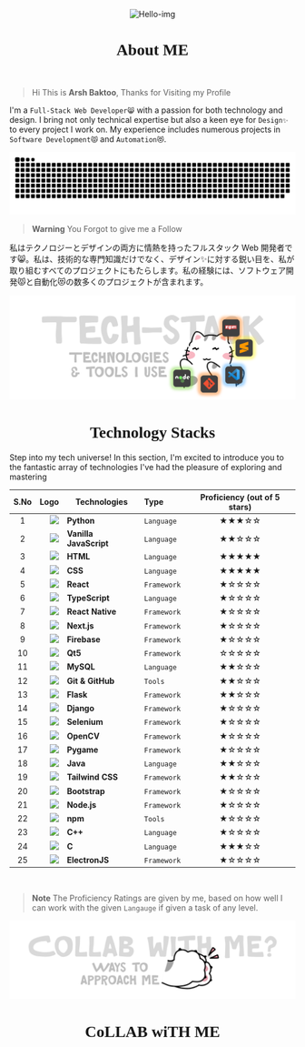 <p align="center">
  <img src="https://github.com/user-attachments/assets/bda81ac2-3899-48de-ba28-91c566c2d885" alt="Hello-img">
</p>


<h1 align="center" style="font-family: cursive;">About ME</h1>

<br>

> Hi This is **Arsh Baktoo**, Thanks for Visiting my Profile


I'm a `Full-Stack Web Developer😸` with a passion for both technology and design. I bring not only technical expertise but also a keen eye for `Design✨` to every project I work on. My experience includes numerous projects in `Software Development😾` and `Automation😻`.

![design](https://raw.githubusercontent.com/platane/snk/output/github-contribution-grid-snake-dark.svg)

> **Warning**
> You Forgot to give me a Follow 

私はテクノロジーとデザインの両方に情熱を持ったフルスタック Web 開発者です😸。私は、技術的な専門知識だけでなく、デザイン✨に対する鋭い目を、私が取り組むすべてのプロジェクトにもたらします。私の経験には、ソフトウェア開発😾と自動化😻の数多くのプロジェクトが含まれます。


![technology stack](https://github.com/mostuselessboy/mostuselessboy/blob/main/txt/stack.png?raw=true)


<h1 align="center" style="font-family: cursive;">Technology Stacks</h1>

Step into my tech universe! In this section, I'm excited to introduce you to the fantastic array of technologies I've had the pleasure of exploring and mastering


<div align="center">

| S.No | Logo | Technologies                | Type       | Proficiency (out of 5 stars) |
| :---: | ---: | ------------------------- | :---------- | :----------------------------: |
|  1 | <img src="https://cdn.simpleicons.org/firebase/grey" width="20">    | **Python**                | `Language`   | ★★★☆☆                       |
|  2 | <img src="https://cdn.simpleicons.org/javascript/grey" width="20">    | **Vanilla JavaScript**    | `Language`   |★★☆☆☆                        |
|  3 | <img src="https://cdn.simpleicons.org/html5/grey" width="20">    | **HTML**                  | `Language`   | ★★★★★                        |
|  4 | <img src="https://cdn.simpleicons.org/css3/grey" width="20">    | **CSS**                   | `Language`   | ★★★★★                        |
|  5 | <img src="https://cdn.simpleicons.org/react/grey" width="20">    | **React**                 | `Framework`  | ★☆☆☆☆                        |
|  6 | <img src="https://cdn.simpleicons.org/typescript/grey" width="20">    | **TypeScript**            | `Language`   | ★☆☆☆☆                        |
|  7 | <img src="https://cdn.simpleicons.org/react/grey" width="20">    | **React Native**          | `Framework`  | ★☆☆☆☆                        |
|  8 | <img src="https://cdn.simpleicons.org/nextdotjs/grey" width="20">    | **Next.js**               | `Framework`  | ★☆☆☆☆                        |
|  9 | <img src="https://cdn.simpleicons.org/firebase/grey" width="20">    | **Firebase**              | `Framework`  | ★☆☆☆☆                        |
| 10 | <img src="https://cdn.simpleicons.org/qt/grey" width="20">    | **Qt5**                   | `Framework`  | ☆☆☆☆☆                       |
| 11 | <img src="https://cdn.simpleicons.org/mysql/grey" width="20">    | **MySQL**                 | `Language`   | ★★☆☆☆                       |
| 12 | <img src="https://cdn.simpleicons.org/github/grey" width="20">    | **Git & GitHub**          | `Tools`      | ★★☆☆☆                        |
| 13 | <img src="https://cdn.simpleicons.org/flask/grey" width="20">    | **Flask**                 | `Framework`  | ★★☆☆☆                        |
| 14 | <img src="https://cdn.simpleicons.org/django/grey" width="20">    | **Django**                | `Framework`  | ★☆☆☆☆                        |
| 15 | <img src="https://cdn.simpleicons.org/selenium/grey" width="20">    | **Selenium**              | `Framework`  | ★☆☆☆☆                        |
| 16 | <img src="https://cdn.simpleicons.org/opencv/grey" width="20">    | **OpenCV**                | `Framework`  | ★☆☆☆☆                        |
| 17 | <img src="https://cdn.simpleicons.org/pyscaffold/grey" width="20">    | **Pygame**                | `Framework`  | ★☆☆☆☆                        |
| 18 | <img src="https://cdn.simpleicons.org/android/grey" width="20">    | **Java**                  | `Language`   | ★★☆☆☆                        |
| 19 | <img src="https://cdn.simpleicons.org/tailwindcss/grey" width="20">    | **Tailwind CSS**          | `Framework`  | ★★☆☆☆                        |
| 20 | <img src="https://cdn.simpleicons.org/bootstrap/grey" width="20">    | **Bootstrap**             | `Framework`  | ★☆☆☆☆                        |
| 21 | <img src="https://cdn.simpleicons.org/nodedotjs/grey" width="20">    | **Node.js**               | `Framework`  | ★☆☆☆☆                        |
| 22 | <img src="https://cdn.simpleicons.org/npm/grey" width="20">    | **npm**                   | `Tools`      | ★☆☆☆☆                        |
| 23 | <img src="https://cdn.simpleicons.org/cplusplus/grey" width="20">    | **C++**                   | `Language`   | ★☆☆☆☆                        |
| 24 | <img src="https://cdn.simpleicons.org/c/grey" width="20">    | **C**                     | `Language`   | ★★★☆☆                        |
| 25 | <img src="https://cdn.simpleicons.org/electron/grey" width="20">    | **ElectronJS**            | `Framework`  | ★☆☆☆☆                        |

</div>

<br>

> **Note**
> The Proficiency Ratings are given by me, based on how well I can work with the given `Langauge` if given a task of any level.


![achievements](https://github.com/mostuselessboy/mostuselessboy/blob/main/txt/collab.png?raw=true)
<h1 align="center" style="font-family: cursive;">CoLLAB wiTH ME</h1>
